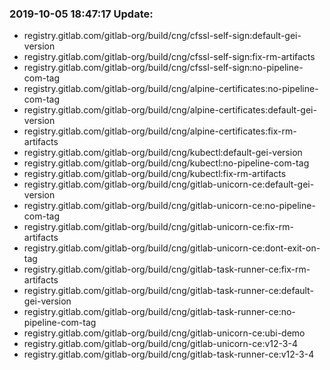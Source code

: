 ### 2019-10-05 18:47:17 Update:

- registry.gitlab.com/gitlab-org/build/cng/cfssl-self-sign:default-gei-version
- registry.gitlab.com/gitlab-org/build/cng/cfssl-self-sign:fix-rm-artifacts
- registry.gitlab.com/gitlab-org/build/cng/cfssl-self-sign:no-pipeline-com-tag
- registry.gitlab.com/gitlab-org/build/cng/alpine-certificates:no-pipeline-com-tag
- registry.gitlab.com/gitlab-org/build/cng/alpine-certificates:default-gei-version
- registry.gitlab.com/gitlab-org/build/cng/alpine-certificates:fix-rm-artifacts
- registry.gitlab.com/gitlab-org/build/cng/kubectl:default-gei-version
- registry.gitlab.com/gitlab-org/build/cng/kubectl:no-pipeline-com-tag
- registry.gitlab.com/gitlab-org/build/cng/kubectl:fix-rm-artifacts
- registry.gitlab.com/gitlab-org/build/cng/gitlab-unicorn-ce:default-gei-version
- registry.gitlab.com/gitlab-org/build/cng/gitlab-unicorn-ce:no-pipeline-com-tag
- registry.gitlab.com/gitlab-org/build/cng/gitlab-unicorn-ce:fix-rm-artifacts
- registry.gitlab.com/gitlab-org/build/cng/gitlab-unicorn-ce:dont-exit-on-tag
- registry.gitlab.com/gitlab-org/build/cng/gitlab-task-runner-ce:fix-rm-artifacts
- registry.gitlab.com/gitlab-org/build/cng/gitlab-task-runner-ce:default-gei-version
- registry.gitlab.com/gitlab-org/build/cng/gitlab-task-runner-ce:no-pipeline-com-tag
- registry.gitlab.com/gitlab-org/build/cng/gitlab-unicorn-ce:ubi-demo
- registry.gitlab.com/gitlab-org/build/cng/gitlab-unicorn-ce:v12-3-4
- registry.gitlab.com/gitlab-org/build/cng/gitlab-task-runner-ce:v12-3-4
